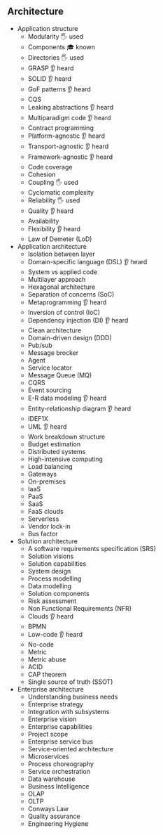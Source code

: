 ## Architecture

- Application structure
  - Modularity 🖐️ used
  - Components 🎓 known
  - Directories 🖐️ used
  - GRASP 👂 heard
  - SOLID 👂 heard
  - GoF patterns 👂 heard
  - CQS
  - Leaking abstractions 👂 heard
  - Multiparadigm code 👂 heard
  - Contract programming
  - Platform-agnostic  👂 heard
  - Transport-agnostic 👂 heard
  - Framework-agnostic 👂 heard
  - Code coverage
  - Cohesion
  - Coupling 🖐️ used
  - Cyclomatic complexity
  - Reliability 🖐️ used
  - Quality 👂 heard
  - Availability
  - Flexibility 👂 heard
  - Law of Demeter (LoD)
- Application architecture
  - Isolation between layer
  - Domain-specific language (DSL) 👂 heard
  - System vs applied code
  - Multilayer approach
  - Hexagonal architecture
  - Separation of concerns (SoC)
  - Metaprogramming 👂 heard
  - Inversion of control (IoC)
  - Dependency injection (DI) 👂 heard
  - Clean architecture
  - Domain-driven design (DDD)
  - Pub/sub
  - Message brocker
  - Agent
  - Service locator
  - Message Queue (MQ)
  - CQRS
  - Event sourcing
  - E-R data modeling 👂 heard
  - Entity-relationship diagram 👂 heard
  - IDEF1X
  - UML 👂 heard
  - Work breakdown structure
  - Budget estimation
  - Distributed systems
  - High-intensive computing
  - Load balancing
  - Gateways
  - On-premises
  - IaaS
  - PaaS
  - SaaS
  - FaaS clouds
  - Serverless
  - Vendor lock-in
  - Bus factor
- Solution architecture
  - A software requirements specification (SRS)
  - Solution visions
  - Solution capabilities
  - System design
  - Process modelling
  - Data modelling
  - Solution components
  - Risk assessment
  - Non Functional Requirements (NFR)
  - Clouds 👂 heard
  - BPMN
  - Low-code 👂 heard
  - No-code
  - Metric
  - Metric abuse
  - ACID
  - CAP theorem
  - Single source of truth (SSOT)
- Enterprise architecture
  - Understanding business needs
  - Enterprise strategy
  - Integration with subsystems
  - Enterprise vision
  - Enterprise capabilities
  - Project scope
  - Enterprise service bus
  - Service-oriented architecture
  - Microservices
  - Process choreography
  - Service orchestration
  - Data warehouse
  - Business Intelligence
  - OLAP
  - OLTP
  - Conways Law
  - Quality assurance
  - Engineering Hygiene
